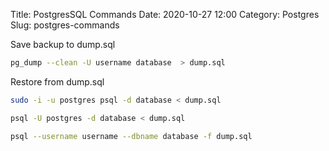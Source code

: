 Title: PostgresSQL Commands
Date: 2020-10-27 12:00
Category: Postgres
Slug: postgres-commands 

Save backup to dump.sql

```bash
pg_dump --clean -U username database  > dump.sql
```

Restore from  dump.sql

```bash
sudo -i -u postgres psql -d database < dump.sql
```

```bash
psql -U postgres -d database < dump.sql
```

```bash
psql --username username --dbname database -f dump.sql
```



